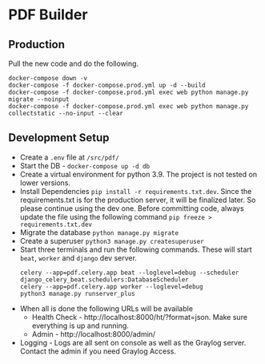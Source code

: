 # PDF Builder

## Production
Pull the new code and do the following.
```shell
docker-compose down -v
docker-compose -f docker-compose.prod.yml up -d --build
docker-compose -f docker-compose.prod.yml exec web python manage.py migrate --noinput
docker-compose -f docker-compose.prod.yml exec web python manage.py collectstatic --no-input --clear
```


## Development Setup
- Create a `.env` file at  `/src/pdf/`
- Start the DB - `docker-compose up -d db`
- Create a virtual environment for python 3.9. The project is not tested on lower versions.
- Install Dependencies `pip install -r requirements.txt.dev`. Since the requirements.txt is for the production server, it will be finalized later. So please continue using the dev one. Before committing code, always update the file using the following command `pip freeze > requirements.txt.dev`
- Migrate the database `python manage.py migrate`
- Create a superuser `python3 manage.py createsuperuser`
- Start three terminals and run the following commands. These will start `beat`, `worker` and `django` dev server.
    ```shell
    celery --app=pdf.celery.app beat --loglevel=debug --scheduler django_celery_beat.schedulers:DatabaseScheduler
    celery --app=pdf.celery.app worker --loglevel=debug
    python3 manage.py runserver_plus
    ```
- When all is done the following URLs will be available
  - Health Check - http://localhost:8000/ht/?format=json. Make sure everything is up and running.
  - Admin - http://localhost:8000/admin/
- Logging - Logs are all sent on console as well as the Graylog server. Contact the admin if you need Graylog Access.